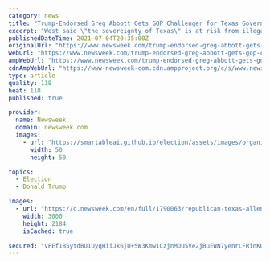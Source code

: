 ```yaml
---
category: news
title: "Trump-Endorsed Greg Abbott Gets GOP Challenger for Texas Governor. Who Is Allen West?"
excerpt: "West said \"the sovereignty of Texas\" is at risk from illegal immigration, and he's interested in going after banks laundering money for drug cartels."
publishedDateTime: 2021-07-04T20:35:00Z
originalUrl: "https://www.newsweek.com/trump-endorsed-greg-abbott-gets-gop-challenger-texas-governor-who-allen-west-1606758"
webUrl: "https://www.newsweek.com/trump-endorsed-greg-abbott-gets-gop-challenger-texas-governor-who-allen-west-1606758"
ampWebUrl: "https://www.newsweek.com/trump-endorsed-greg-abbott-gets-gop-challenger-texas-governor-who-allen-west-1606758?amp=1"
cdnAmpWebUrl: "https://www-newsweek-com.cdn.ampproject.org/c/s/www.newsweek.com/trump-endorsed-greg-abbott-gets-gop-challenger-texas-governor-who-allen-west-1606758?amp=1"
type: article
quality: 118
heat: 118
published: true

provider:
  name: Newsweek
  domain: newsweek.com
  images:
    - url: "https://smartableai.github.io/election/assets/images/organizations/newsweek.com-50x50.jpg"
      width: 50
      height: 50

topics:
  - Election
  - Donald Trump

images:
  - url: "https://d.newsweek.com/en/full/1790063/republican-texas-allen-west-pushups-press-conference.jpg"
    width: 3000
    height: 2184
    isCached: true

secured: "VFEf185ytdBU1UyqHiiJk6jU+5W3Kmw1CzjnMDU5Ve2jBuEWN7yenrLFRinKQcAzqoBbcrQOCA0uOpuTVVWFWuYO7kGKR6PqcL6kmpfkA0nAcuatVZYrr3z8Qa0zCi+hynG3T4daRf+hQ3iQWvz/UFK8qKMbWzfPya1xHVwYba4njcUjEed0NivyJoQGx4aEtn2+5CKhXuUApT4KMLFHH7HfD4Zad47iITkNBg5n/DO6OYOOC70ys/iT0f854XqaAP/JPBtjdjoGIH2Y8dEDi7I99bbSZ0c5ZAgcyFqp3o9GRg8RNFw47YwSdRau9yQHzVlYeIYakEbg9LnKoue2Od7pahB+8VhfTHSmU7mgsso=;9O7Drg/zoK/zddbVgLX4Zg=="
---
```



